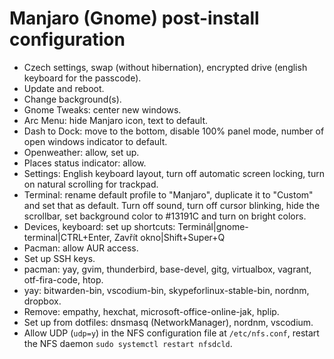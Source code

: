 # Manjaro (Gnome) post-install configuration

- Czech settings, swap (without hibernation), encrypted drive (english keyboard for the passcode).
- Update and reboot.
- Change background(s).
- Gnome Tweaks: center new windows.
- Arc Menu: hide Manjaro icon, text to default.
- Dash to Dock: move to the bottom, disable 100% panel mode, number of open windows indicator to default.
- Openweather: allow, set up.
- Places status indicator: allow.
- Settings: English keyboard layout, turn off automatic screen locking, turn on natural scrolling for trackpad.
- Terminal: rename default profile to "Manjaro", duplicate it to "Custom" and set that as default. Turn off sound, turn off cursor blinking, hide the scrollbar, set background color to #13191C and turn on bright colors.
- Devices, keyboard: set up shortcuts: Terminál|gnome-terminal|CTRL+Enter, Zavřít okno|Shift+Super+Q
- Pacman: allow AUR access.
- Set up SSH keys.
- pacman: yay, gvim, thunderbird, base-devel, gitg, virtualbox, vagrant, otf-fira-code, htop.
- yay: bitwarden-bin, vscodium-bin, skypeforlinux-stable-bin, nordnm, dropbox.
- Remove: empathy, hexchat, microsoft-office-online-jak, hplip.
- Set up from dotfiles: dnsmasq (NetworkManager), nordnm, vscodium.
- Allow UDP (`udp=y`) in the NFS configuration file at `/etc/nfs.conf`, restart the NFS daemon `sudo systemctl restart nfsdcld`.
